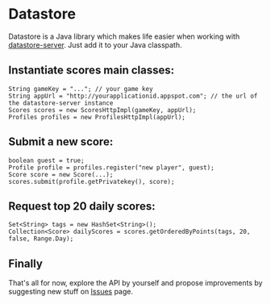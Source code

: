 Datastore
=============

Datastore is a Java library which makes life easier when working with [datastore-server][datastore-server]. Just add it to your Java classpath.

Instantiate scores main classes:
-------

	String gameKey = "..."; // your game key
	String appUrl = "http://yourapplicationid.appspot.com"; // the url of the datastore-server instance
	Scores scores = new ScoresHttpImpl(gameKey, appUrl);
	Profiles profiles = new ProfilesHttpImpl(appUrl);

Submit a new score:
-------

	boolean guest = true;
	Profile profile = profiles.register("new player", guest);
	Score score = new Score(...);
	scores.submit(profile.getPrivatekey(), score);

Request top 20 daily scores:
-------

	Set<String> tags = new HashSet<String>();
	Collection<Score> dailyScores = scores.getOrderedByPoints(tags, 20, false, Range.Day);

Finally
-------

That's all for now, explore the API by yourself and propose improvements by suggesting new stuff on [Issues][issues] page. 

[issues]: https://github.com/gemserk/datastore/issues
[datastore-server]: https://github.com/gemserk/datastore-server
